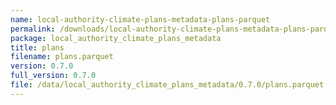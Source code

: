 ```yaml
---
name: local-authority-climate-plans-metadata-plans-parquet
permalink: /downloads/local-authority-climate-plans-metadata-plans-parquet/0_7_0
package: local_authority_climate_plans_metadata
title: plans
filename: plans.parquet
version: 0.7.0
full_version: 0.7.0
file: /data/local_authority_climate_plans_metadata/0.7.0/plans.parquet
---
```

